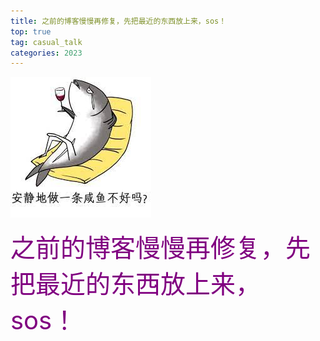 ```yaml
---
title: 之前的博客慢慢再修复，先把最近的东西放上来，sos！
top: true
tag: casual_talk
categories: 2023
---
```


![](/images/saltyfish.png)
<div style="font-size:40px;color:purple">之前的博客慢慢再修复，先把最近的东西放上来，sos！</div>
<!-- <div style="position: relative; width: 100%; height: 0; padding-bottom: 75%;"><iframe 
src="//player.bilibili.com/player.html?aid=39807850&cid=69927212&page=1" scrolling="no" border="0" 
frameborder="no" framespacing="0" allowfullscreen="true" style="position: absolute; width: 100%; 
height: 100%; left: 0; top: 0;"> </iframe></div> -->





